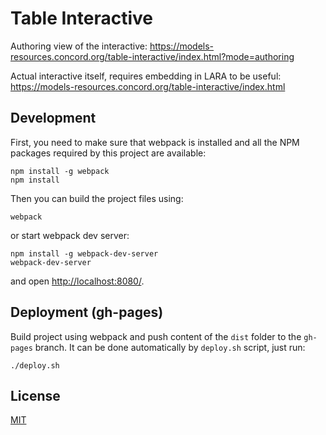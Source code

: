 # Table Interactive

Authoring view of the interactive:
https://models-resources.concord.org/table-interactive/index.html?mode=authoring

Actual interactive itself, requires embedding in LARA to be useful:
https://models-resources.concord.org/table-interactive/index.html

## Development

First, you need to make sure that webpack is installed and all the NPM packages required by this project are available:

```
npm install -g webpack
npm install
```
Then you can build the project files using:
```
webpack
```
or start webpack dev server:
```
npm install -g webpack-dev-server 
webpack-dev-server
```
and open [http://localhost:8080/](http://localhost:8080/).

## Deployment (gh-pages)

Build project using webpack and push content of the `dist` folder to the `gh-pages` branch.
It can be done automatically by `deploy.sh` script, just run:

```
./deploy.sh
```

## License 

[MIT](https://github.com/concord-consortium/seismic-explorer/blob/master/LICENSE)
